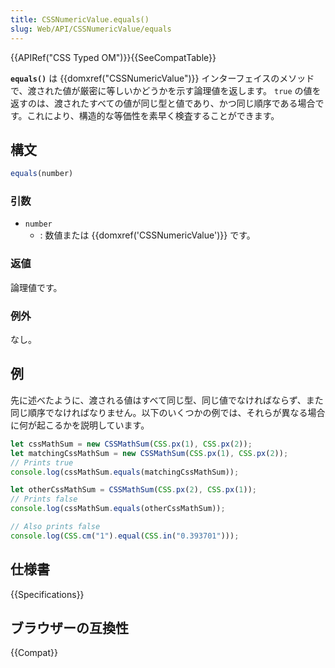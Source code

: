 ```yaml
---
title: CSSNumericValue.equals()
slug: Web/API/CSSNumericValue/equals
---
```

{{APIRef("CSS Typed OM")}}{{SeeCompatTable}}

**`equals()`** は {{domxref("CSSNumericValue")}} インターフェイスのメソッドで、渡された値が厳密に等しいかどうかを示す論理値を返します。 `true` の値を返すのは、渡されたすべての値が同じ型と値であり、かつ同じ順序である場合です。これにより、構造的な等価性を素早く検査することができます。

## 構文

```js
equals(number)
```

### 引数

- `number`
  - : 数値または {{domxref('CSSNumericValue')}} です。

### 返値

論理値です。

### 例外

なし。

## 例

先に述べたように、渡される値はすべて同じ型、同じ値でなければならず、また同じ順序でなければなりません。以下のいくつかの例では、それらが異なる場合に何が起こるかを説明しています。

```js
let cssMathSum = new CSSMathSum(CSS.px(1), CSS.px(2));
let matchingCssMathSum = new CSSMathSum(CSS.px(1), CSS.px(2));
// Prints true
console.log(cssMathSum.equals(matchingCssMathSum));

let otherCssMathSum = CSSMathSum(CSS.px(2), CSS.px(1));
// Prints false
console.log(cssMathSum.equals(otherCssMathSum));

// Also prints false
console.log(CSS.cm("1").equal(CSS.in("0.393701")));
```

## 仕様書

{{Specifications}}

## ブラウザーの互換性

{{Compat}}
